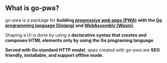 ## What is go-pwa?

go-pwa is a package for **building [progressive web apps (PWA)](https://developer.mozilla.org/en-US/docs/Web/Progressive_web_apps) with the [Go programming language (Golang)](https://golang.org) and [WebAssembly (Wasm)](https://webassembly.org)**.

Shaping a UI is done by using a **declarative syntax that creates and composes HTML elements only by using the Go programing language**.

**Served with Go standard HTTP model**, apps created with go-pwa are **SEO friendly, installable, and support offline mode**.
